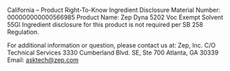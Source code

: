  
 
 
California – Product Right-To-Know Ingredient Disclosure 
Material Number: 000000000000566985 
Product Name: Zep Dyna 5202 Voc Exempt Solvent 55Gl 
Ingredient disclosure for this product is not required per SB 258 Regulation. 
 
For additional information or question, please contact us at: 
Zep, Inc. 
C/O Technical Services 
3330 Cumberland Blvd. SE, Ste 700 
Atlanta, GA 30339 
Email: asktech@zep.com 
 
 
 
 
